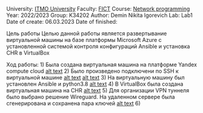 University: [ITMO University](https://itmo.ru/ru/)
Faculty: [FICT](https://fict.itmo.ru)
Course: [Network programming](https://github.com/itmo-ict-faculty/network-programming)
Year: 2022/2023
Group: K34202
Author: Demin Nikita Igorevich
Lab: Lab1
Date of create: 06.03.2023
Date of finished: 

Цель работы
Целью данной работы является развертывание виртуальной машины на базе платформы Microsoft Azure с установленной системой контроля конфигураций Ansible и установка CHR в VirtualBox

Ход работы:
    1) Была создана виртуальная машина на платформе Yandex compute cloud
    [alt text](screens/1.PNG?raw=true "1")
    2) Было произведено подключени по SSH к виртуальной машине
    [alt text](screens/2.PNG?raw=true "2")
    [alt text](screens/3.PNG?raw=true "3")
    3) На виртуальную машину был установлен Ansible и python3.8
    [alt text](screens/4.PNG?raw=true "4")
    4) В VirtualBox была создана виртуальная машина на CHR
    [alt text](screens/5.PNG?raw=true "5")
    5) Для организации VPN туннеля было выбрано решение Wireguard. На удаленном сервере была сгенерирована и сохранена пара ключей
    [alt text](screens/6.PNG?raw=true "6")
    6)